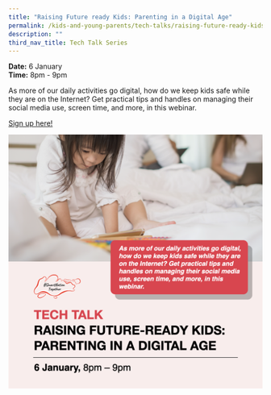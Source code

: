 ```yaml
---
title: "Raising Future ready Kids: Parenting in a Digital Age"
permalink: /kids-and-young-parents/tech-talks/raising-future-ready-kids
description: ""
third_nav_title: Tech Talk Series
---
```

**Date:** 6 January
<br> **Time:** 8pm - 9pm

As more of our daily activities go digital, how do we keep kids safe while they are on the Internet? Get practical tips and handles on managing their social media use, screen time, and more, in this webinar. 

[Sign up here!](https://go.gov.sg/kypparenting-jan22)

![Parenting workshop](/images/06-Jan-kids.png)